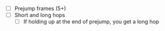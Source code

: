 - [ ] Prejump frames (5+)
- [ ] Short and long hops
	- [ ] If holding up at the end of prejump, you get a long hop
